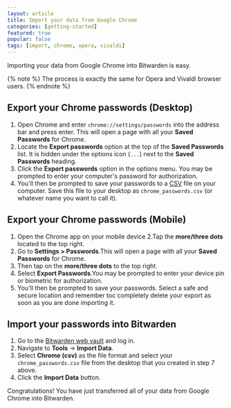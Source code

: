 ```yaml
---
layout: article
title: Import your data from Google Chrome
categories: [getting-started]
featured: true
popular: false
tags: [import, chrome, opera, vivaldi]
---
```


Importing your data from Google Chrome into Bitwarden is easy. 

{% note %}
The process is exactly the same for Opera and Vivaldi browser users.
{% endnote %}

## Export your Chrome passwords (Desktop)

1. Open Chrome and enter `chrome://settings/passwords` into the address bar and press enter. This will open a page with all your **Saved Passwords** for Chrome.
2. Locate the **Export passwords** option at the top of the **Saved Passwords** list. It is hidden under the options icon (`...`) next to the **Saved Passwords** heading.
3. Click the **Export passwords** option in the options menu. You may be prompted to enter your computer's password for authorization.
4. You'll then be prompted to save your passwords to a [CSV][csv] file on your computer. Save this file to your desktop as `chrome_passwords.csv` (or whatever name you want to call it).


## Export your Chrome passwords (Mobile)

1. Open the Chrome app on your mobile device
2.Tap the **more/three dots** located to the top right.
3. Go to **Settings > Passwords**.This will open a page with all your **Saved Passwords** for Chrome.
4. Then tap on the **more/three dots** to the top right.
5. Select **Export Passwords**.You may be prompted to enter your device pin or biometric for authorization.
6. You'll then be prompted to save your passwords. Select a safe and secure location and remember toc completely delete your export as soon as you are done importing it.

## Import your passwords into Bitwarden

1. Go to the [Bitwarden web vault][bitwarden-vault] and log in.
2. Navigate to **Tools** &rarr; **Import Data**.
3. Select **Chrome (csv)** as the file format and select your `chrome_passwords.csv` file from the desktop that you created in step 7 above.
4. Click the **Import Data** button.

Congratulations! You have just transferred all of your data from Google Chrome into Bitwarden.

[csv]: https://en.wikipedia.org/wiki/Comma-separated_values
[bitwarden-vault]: https://vault.bitwarden.com

